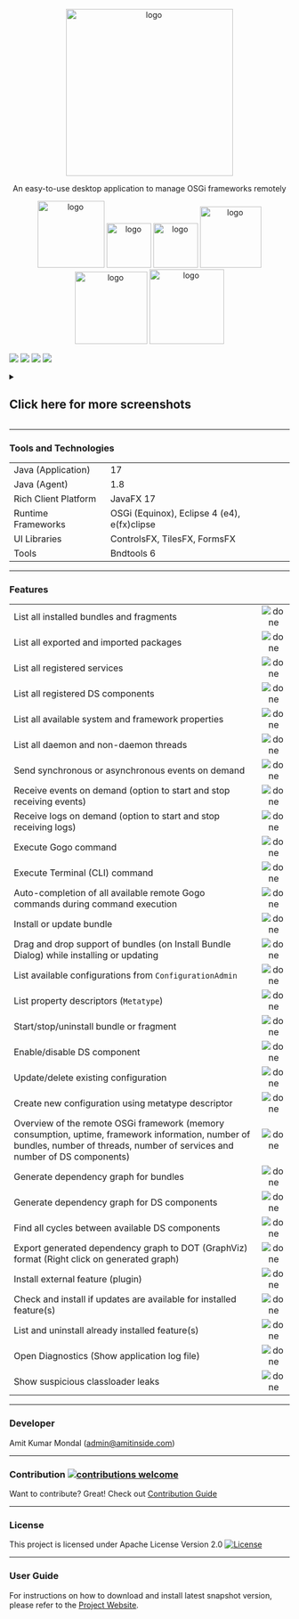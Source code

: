 <p align="center">
  <img width="300" alt="logo" src="https://user-images.githubusercontent.com/13380182/140794373-b357f431-d86b-421c-aca7-0102d85e1bc8.png" />
  <br/>
  <p align="center">An easy-to-use desktop application to manage OSGi frameworks remotely</p>
</p>
<p align="center">
  <a href="https://osgifx.com"><img width="120" alt="logo" src="https://img.shields.io/static/v1?label=amitjoy&message=OSGi.fx&color=blue&logo=github" /></a>
  <a href="https://github.com/amitjoy/osgifx"><img width="80" alt="logo" src="https://img.shields.io/github/stars/amitjoy/osgifx?style=social" /></a>
  <a href="https://github.com/amitjoy/osgifx"><img width="80" alt="logo" src="https://img.shields.io/github/forks/amitjoy/osgifx?style=social" /></a>
  <a href="#license"><img width="110" alt="logo" src="https://img.shields.io/badge/License-Apache-blue" /></a>
  <img width="130" alt="logo" src="https://github.com/amitjoy/osgifx/actions/workflows/build.yml/badge.svg" />
  <a href="https://github.com/amitjoy/osgifx-console/releases/"><img width="134" alt="logo" src="https://img.shields.io/github/release/amitjoy/osgifx-console?include_prereleases&sort=semver" /></a>
  </p>

<img src="https://user-images.githubusercontent.com/13380182/152663681-615aaf56-9945-41d2-9861-e68880da9f3f.png" />
<img src="https://user-images.githubusercontent.com/13380182/153308167-eba08b08-ad74-4e8c-8032-f7864bd93288.png" />
<img src="https://user-images.githubusercontent.com/13380182/152663696-cce697a0-610f-4b7c-8306-843e926cdbd5.png" />
<img src="https://user-images.githubusercontent.com/13380182/152663960-5539ada8-d9ab-4ce8-807d-8857a81360c3.png" />
<p align="center">
	<details>
		<summary><h2>Click here for more screenshots</h2></summary>
		<img src="https://user-images.githubusercontent.com/13380182/152663676-f29732d5-a18f-4c1d-a88c-06aa938a101b.png" />
		<img src="https://user-images.githubusercontent.com/13380182/152663677-17ff2ba7-95cf-4113-91b2-12f40f97bb92.png" />
		<img src="https://user-images.githubusercontent.com/13380182/152663678-f18513b8-736f-4091-b942-fc4fa1f61bc6.png" />
		<img src="https://user-images.githubusercontent.com/13380182/152663680-6a4051f8-fded-41d4-bc2c-06d2d07883f7.png" />
		<img src="https://user-images.githubusercontent.com/13380182/152663683-16dc47cc-f0ce-4508-a7cb-6676bebce8bb.png" />
		<img src="https://user-images.githubusercontent.com/13380182/152663684-0a3c80ad-e539-43a6-afae-065a653213ab.png" />
		<img src="https://user-images.githubusercontent.com/13380182/153308825-7398e4d6-ab26-4860-ac52-61f17039d0b2.png" />
		<img src="https://user-images.githubusercontent.com/13380182/153308417-21417cb3-8761-4ccc-a8c6-7777a10c9b6b.png" />
		<img src="https://user-images.githubusercontent.com/13380182/152663687-af054d21-8451-4226-82dd-974491b53a4e.png" />
		<img src="https://user-images.githubusercontent.com/13380182/152663689-1c74d0b7-73a4-4bfd-854d-05e84a756cc6.png" />
		<img src="https://user-images.githubusercontent.com/13380182/152663690-2dd6b1bf-9b29-42f0-a12f-146a083e3a1a.png" />
		<img src="https://user-images.githubusercontent.com/13380182/152663691-99c457c3-8524-4d05-8e38-ab3658604f64.png" />
		<img src="https://user-images.githubusercontent.com/13380182/152663693-ada6d47e-6392-43dd-babf-c1e819cd6840.png" />
		<img src="https://user-images.githubusercontent.com/13380182/152663694-90219591-7a01-44a7-b57c-5e1cbe7f235e.png" />
		<img src="https://user-images.githubusercontent.com/13380182/152663695-5f9a53e5-a18b-46f4-8c0d-6b1ecee677a0.png" />
		<img src="https://user-images.githubusercontent.com/13380182/152663697-55c966a9-94a2-4eaf-a270-05610bbf4371.png" />
		<img src="https://user-images.githubusercontent.com/13380182/152663698-fd148901-e492-4436-986e-d958e13996ad.png" />
		<img src="https://user-images.githubusercontent.com/13380182/153310288-14707aac-a03e-487a-b0a8-2f0304e1425b.png" />
		<img src="https://user-images.githubusercontent.com/13380182/152663700-ca3cc38c-74fd-4ebb-b736-66af21757123.png" />
		<img src="https://user-images.githubusercontent.com/13380182/152663701-80a05b53-a8ad-42c2-a1e1-a20073ea28b5.png" />
		<img src="https://user-images.githubusercontent.com/13380182/152663702-3a709ee4-9aee-4b2b-b861-8dc169df5d83.png" />
		<img src="https://user-images.githubusercontent.com/13380182/152663703-983aaba6-44fe-42b2-b1d0-1c10a60c8a41.png" />
		<img src="https://user-images.githubusercontent.com/13380182/153309982-c2445505-2667-483c-9f1c-cb97679295cf.png" />
	</details>
</p>

------------------------------------------------------------------------------------------------------------

### Tools and Technologies

|                      	|                                             	|
|----------------------	|---------------------------------------------	|
| Java (Application)    | 17                                         	  |
| Java (Agent)          | 1.8                                         	|
| Rich Client Platform 	| JavaFX 17                                    	|
| Runtime Frameworks   	| OSGi (Equinox), Eclipse 4 (e4), e(fx)clipse 	|
| UI Libraries         	| ControlsFX, TilesFX, FormsFX                  |
| Tools                	| Bndtools 6                                  	|

------------------------------------------------------------------------------------------------------------

### Features

|                                                                                                                                                                         	|   	|
|---------------------------------------------------------------------------------------------------------------------------------------------------------------------------------	|:-:	|
| List all installed bundles and fragments                                                                                                                                        	|  ![done](https://user-images.githubusercontent.com/13380182/138339309-19f097f7-0f8d-4df9-8c58-c98f0a9acc60.png) 	|
| List all exported and imported packages                                                                                                                                       	|  ![done](https://user-images.githubusercontent.com/13380182/138339309-19f097f7-0f8d-4df9-8c58-c98f0a9acc60.png) 	|
| List all registered services                                                                                                                                                    	|  ![done](https://user-images.githubusercontent.com/13380182/138339309-19f097f7-0f8d-4df9-8c58-c98f0a9acc60.png) 	|
| List all registered DS components                                                                                                                                               	|  ![done](https://user-images.githubusercontent.com/13380182/138339309-19f097f7-0f8d-4df9-8c58-c98f0a9acc60.png) 	|
| List all available system and framework properties                                                                                                                              	|  ![done](https://user-images.githubusercontent.com/13380182/138339309-19f097f7-0f8d-4df9-8c58-c98f0a9acc60.png) 	|
| List all daemon and non-daemon threads                                                                                                                                          	|  ![done](https://user-images.githubusercontent.com/13380182/138339309-19f097f7-0f8d-4df9-8c58-c98f0a9acc60.png) 	|
| Send synchronous or asynchronous events on demand                                                                                                                                            	|  ![done](https://user-images.githubusercontent.com/13380182/138339309-19f097f7-0f8d-4df9-8c58-c98f0a9acc60.png) 	|
| Receive events on demand (option to start and stop receiving events)                                                                                                            	|  ![done](https://user-images.githubusercontent.com/13380182/138339309-19f097f7-0f8d-4df9-8c58-c98f0a9acc60.png) 	|
| Receive logs on demand (option to start and stop receiving logs)                                                                                                            	|  ![done](https://user-images.githubusercontent.com/13380182/138339309-19f097f7-0f8d-4df9-8c58-c98f0a9acc60.png) 	|
| Execute Gogo command                                                                                                                                                            	|  ![done](https://user-images.githubusercontent.com/13380182/138339309-19f097f7-0f8d-4df9-8c58-c98f0a9acc60.png) 	|
| Execute Terminal (CLI) command                                                                                                                                                              |  ![done](https://user-images.githubusercontent.com/13380182/138339309-19f097f7-0f8d-4df9-8c58-c98f0a9acc60.png)   |
| Auto-completion of all available remote Gogo commands during command execution                                                                                                    |  ![done](https://user-images.githubusercontent.com/13380182/138339309-19f097f7-0f8d-4df9-8c58-c98f0a9acc60.png) 	|
| Install or update bundle                                                                                                                                                        	|  ![done](https://user-images.githubusercontent.com/13380182/138339309-19f097f7-0f8d-4df9-8c58-c98f0a9acc60.png) 	|
| Drag and drop support of bundles (on Install Bundle Dialog) while installing or updating                                                                                        	|  ![done](https://user-images.githubusercontent.com/13380182/138339309-19f097f7-0f8d-4df9-8c58-c98f0a9acc60.png) 	|
| List available configurations from `ConfigurationAdmin`                                                                                                                             |  ![done](https://user-images.githubusercontent.com/13380182/138339309-19f097f7-0f8d-4df9-8c58-c98f0a9acc60.png)   |
| List property descriptors (`Metatype`)                                                                                                                                            |  ![done](https://user-images.githubusercontent.com/13380182/138339309-19f097f7-0f8d-4df9-8c58-c98f0a9acc60.png) 	|
| Start/stop/uninstall bundle or fragment                                                                                                                                         	|  ![done](https://user-images.githubusercontent.com/13380182/138339309-19f097f7-0f8d-4df9-8c58-c98f0a9acc60.png) 	|
| Enable/disable DS component                                                                                                                                                     	|  ![done](https://user-images.githubusercontent.com/13380182/138339309-19f097f7-0f8d-4df9-8c58-c98f0a9acc60.png) 	|
| Update/delete existing configuration                                                                                                                                            	 |  ![done](https://user-images.githubusercontent.com/13380182/138339309-19f097f7-0f8d-4df9-8c58-c98f0a9acc60.png) 	 |
| Create new configuration using metatype descriptor                                                                                                                              	 |  ![done](https://user-images.githubusercontent.com/13380182/138339309-19f097f7-0f8d-4df9-8c58-c98f0a9acc60.png) 	 |
| Overview of the remote OSGi framework (memory consumption, uptime, framework information, number of bundles, number of threads, number of services and number of DS components) 	|  ![done](https://user-images.githubusercontent.com/13380182/138339309-19f097f7-0f8d-4df9-8c58-c98f0a9acc60.png) 	|
| Generate dependency graph for bundles 	|  ![done](https://user-images.githubusercontent.com/13380182/138339309-19f097f7-0f8d-4df9-8c58-c98f0a9acc60.png) 	|
| Generate dependency graph for DS components 	|  ![done](https://user-images.githubusercontent.com/13380182/138339309-19f097f7-0f8d-4df9-8c58-c98f0a9acc60.png) 	|
| Find all cycles between available DS components 	|  ![done](https://user-images.githubusercontent.com/13380182/138339309-19f097f7-0f8d-4df9-8c58-c98f0a9acc60.png) 	|
| Export generated dependency graph to DOT (GraphViz) format (Right click on generated graph)	|  ![done](https://user-images.githubusercontent.com/13380182/138339309-19f097f7-0f8d-4df9-8c58-c98f0a9acc60.png) 	|
| Install external feature (plugin) 	|  ![done](https://user-images.githubusercontent.com/13380182/138339309-19f097f7-0f8d-4df9-8c58-c98f0a9acc60.png) 	|
| Check and install if updates are available for installed feature(s) 	|  ![done](https://user-images.githubusercontent.com/13380182/138339309-19f097f7-0f8d-4df9-8c58-c98f0a9acc60.png) 	|
| List and uninstall already installed feature(s) 	|  ![done](https://user-images.githubusercontent.com/13380182/138339309-19f097f7-0f8d-4df9-8c58-c98f0a9acc60.png) 	|
| Open Diagnostics (Show application log file) 	|  ![done](https://user-images.githubusercontent.com/13380182/138339309-19f097f7-0f8d-4df9-8c58-c98f0a9acc60.png) 	|
| Show suspicious classloader leaks 	|  ![done](https://user-images.githubusercontent.com/13380182/138339309-19f097f7-0f8d-4df9-8c58-c98f0a9acc60.png) 	|

--------------------------------------------------------------------------------------------------------------

### Developer

Amit Kumar Mondal (admin@amitinside.com)

--------------------------------------------------------------------------------------------------------------

### Contribution [![contributions welcome](https://img.shields.io/badge/contributions-welcome-brightgreen.svg?style=flat)](https://github.com/amitjoy/osgifx-console/issues)

Want to contribute? Great! Check out [Contribution Guide](https://github.com/amitjoy/osgifx-console/blob/main/CONTRIBUTING.md)

--------------------------------------------------------------------------------------------------------------

### License

This project is licensed under Apache License Version 2.0 [![License](http://img.shields.io/badge/license-Apache-blue.svg)](https://www.apache.org/licenses/LICENSE-2.0)

--------------------------------------------------------------------------------------------------------------

### User Guide

For instructions on how to download and install latest snapshot version, please refer to the [Project Website](https://osgifx.com).

